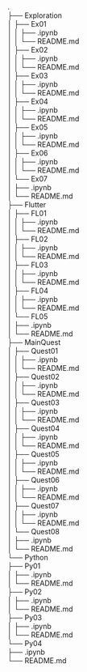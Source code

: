 
.  
├── Exploration  
│   ├── Ex01  
│   │   ├── .ipynb  
│   │   └── README.md  
│   ├── Ex02  
│   │   ├── .ipynb  
│   │   └── README.md  
│   ├── Ex03  
│   │   ├── .ipynb  
│   │   └── README.md  
│   ├── Ex04  
│   │   ├── .ipynb  
│   │   └── README.md  
│   ├── Ex05  
│   │   ├── .ipynb  
│   │   └── README.md  
│   ├── Ex06  
│   │   ├── .ipynb  
│   │   └── README.md  
│   └── Ex07  
│       ├── .ipynb  
│       └── README.md  
├── Flutter  
│   ├── FL01  
│   │   ├── .ipynb  
│   │   └── README.md  
│   ├── FL02  
│   │   ├── .ipynb  
│   │   └── README.md  
│   ├── FL03  
│   │   ├── .ipynb  
│   │   └── README.md  
│   ├── FL04  
│   │   ├── .ipynb  
│   │   └── README.md  
│   └── FL05  
│       ├── .ipynb  
│       └── README.md  
├── MainQuest  
│   ├── Quest01  
│   │   ├── .ipynb  
│   │   └── README.md  
│   ├── Quest02  
│   │   ├── .ipynb  
│   │   └── README.md  
│   ├── Quest03  
│   │   ├── .ipynb  
│   │   └── README.md  
│   ├── Quest04  
│   │   ├── .ipynb  
│   │   └── README.md  
│   ├── Quest05  
│   │   ├── .ipynb  
│   │   └── README.md  
│   ├── Quest06  
│   │   ├── .ipynb  
│   │   └── README.md  
│   ├── Quest07  
│   │   ├── .ipynb  
│   │   └── README.md  
│   └── Quest08  
│       ├── .ipynb  
│       └── README.md  
└── Python  
    ├── Py01  
    │   ├── .ipynb  
    │   └── README.md  
    ├── Py02  
    │   ├── .ipynb  
    │   └── README.md  
    ├── Py03  
    │   ├── .ipynb  
    │   └── README.md  
    └── Py04  
        ├── .ipynb  
        └── README.md  
